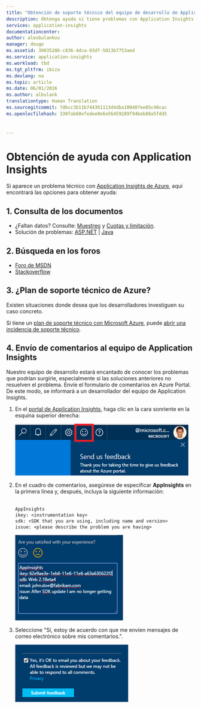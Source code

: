 ```yaml
---
title: "Obtención de soporte técnico del equipo de desarrollo de Application Insights | Microsoft Docs"
description: Obtenga ayuda si tiene problemas con Application Insights.
services: application-insights
documentationcenter: 
author: alexbulankou
manager: douge
ms.assetid: 39035206-c836-4dca-93df-5013b7753aed
ms.service: application-insights
ms.workload: tbd
ms.tgt_pltfrm: ibiza
ms.devlang: na
ms.topic: article
ms.date: 06/01/2016
ms.author: albulank
translationtype: Human Translation
ms.sourcegitcommit: 7dbcc3b11b744361113d4dba100407ee85c40cac
ms.openlocfilehash: 330fab68efedee0e6e56459289f94beb88a5fdd5


---
```

# <a name="get-help-with-application-insights"></a>Obtención de ayuda con Application Insights
Si aparece un problema técnico con [Application Insights de Azure](app-insights-overview.md), aquí encontrará las opciones para obtener ayuda:

## <a name="1-check-the-documents"></a>1. Consulta de los documentos
* ¿Faltan datos? Consulte: [Muestreo](app-insights-sampling.md) y [Cuotas y limitación](app-insights-pricing.md).
* Solución de problemas: [ASP.NET](app-insights-troubleshoot-faq.md) | [Java](app-insights-java-troubleshoot.md)

## <a name="2-search-the-forums"></a>2. Búsqueda en los foros
* [Foro de MSDN](https://social.msdn.microsoft.com/Forums/vstudio/home?forum=ApplicationInsights)
* [Stackoverflow](http://stackoverflow.com/questions/tagged/ms-application-insights)

## <a name="3-azure-support-plan"></a>3. ¿Plan de soporte técnico de Azure?
Existen situaciones donde desea que los desarrolladores investiguen su caso concreto. 

Si tiene un [plan de soporte técnico con Microsoft Azure](https://azure.microsoft.com/support/plans/), puede [abrir una incidencia de soporte técnico](https://portal.azure.com/?#blade/Microsoft_Azure_Support/HelpAndSupportBlade).

## <a name="4-feedback-to-the-application-insights-team"></a>4. Envío de comentarios al equipo de Application Insights
Nuestro equipo de desarrollo estará encantado de conocer los problemas que podrían surgirle, especialmente si las soluciones anteriores no resuelven el problema. Envíe el formulario de comentarios en Azure Portal. De este modo, se informará a un desarrollador del equipo de Application Insights.

1. En el [portal de Application Insights](https://portal.azure.com), haga clic en la cara sonriente en la esquina superior derecha:  
   
    ![Botón de comentarios](./media/app-insights-get-dev-support/01.png)   
2. En el cuadro de comentarios, asegúrese de especificar **AppInsights** en la primera línea y, después, incluya la siguiente información:   
   
    ```
   
    AppInsights   
    ikey: <instrumentation key>   
    sdk: <SDK that you are using, including name and version>  
    issue: <please describe the problem you are having>
   
    ```   
   
    ![Cuadro de diálogo de comentarios](./media/app-insights-get-dev-support/02.png)   
3. Seleccione "Sí, estoy de acuerdo con que me envíen mensajes de correo electrónico sobre mis comentarios.". 
   
    ![Sección de envío](./media/app-insights-get-dev-support/03.png)  






<!--HONumber=Nov16_HO3-->


